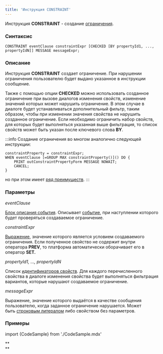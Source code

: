 ```yaml
---
title: 'Инструкция CONSTRAINT'
---
```


Инструкция **CONSTRAINT** - создание [ограничения](Constraints.md).

### Синтаксис

    CONSTRAINT eventClause constraintExpr [CHECKED [BY propertyId1, ..., propertyIdN]] MESSAGE messageExpr;

### Описание

Инструкция **CONSTRAINT** создает ограничение. При нарушении ограничения пользователю будет выдано указанное в инструкции сообщение.

Также с помощью опции **CHECKED** можно использовать созданное ограничение при вызове диалогов изменения свойств, изменение значений которых может нарушить ограничение. В этом случае в диалоге будет устанавливаться дополнительный фильтр, таким образом, чтобы при изменении значения свойства не нарушить созданное ограничение. Если необходимо ограничить набор свойств, для которых будет выполняться указанная выше фильтрация, то список свойств может быть указан после ключевого слова **BY**.


:::info
Создание ограничения во многом аналогично следующей инструкции:

    constraintProperty = constraintExpr;
    WHEN eventClause [=GROUP MAX constraintProperty()]() DO {
        PRINT outConstraintPropertyForm MESSAGE NOWAIT;
        CANCEL;
    }

но при этом имеет [ряд преимуществ](Constraints.md).
:::

### Параметры

*eventClause*

[Блок описания события](Event_description_block.md). Описывает [событие](Events.md), при наступлении которого будет проверяться создаваемое ограничение.

*constraintExpr*

[Выражение](Expression.md), значение которого является условием создаваемого ограничения. Если полученное свойство не содержит внутри оператора **PREV**, то платформа автоматически оборачивает его в оператор **SET.**

*propertyId1, ..., propertyIdN*

Список [идентификаторов свойств](IDs.md#propertyid-broken). Для каждого перечисленного свойства в диалоге изменения свойства будет выполняться фильтрация вариантов, которые нарушают создаваемое ограничение.

*messageExpr*

Выражение, значение которого выдаётся в качестве сообщения пользователю, когда заданное ограничение нарушается. Может быть [строковым литералом](IDs.md#strliteral-broken) либо свойством без параметров.

### Примеры


import {CodeSample} from './CodeSample.mdx'

<CodeSample url="https://ru-documentation.lsfusion.org/sample?file=InstructionSample&block=constraint"/>

**  
**
